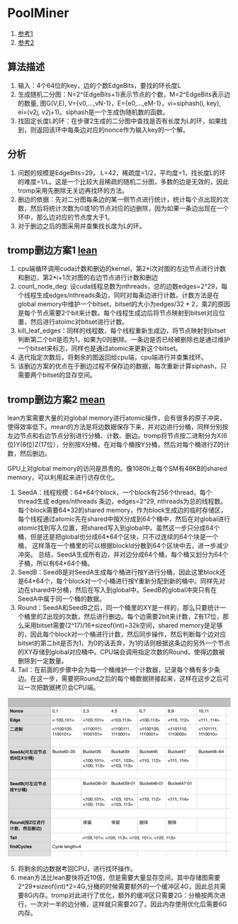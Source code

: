 # PoolMiner
1. [参考1](https://github.com/tromp/cuckoo/blob/master/doc/cuckoo.pdf?raw=true)
2. [参考2](https://github.com/tromp/cuckoo)


## 算法描述
1. 输入：4个64位的key，边的个数EdgeBits，要找的环长度L
2. 生成随机二分图：N=2^(EdgeBits+1)表示节点的个数，M=2^EdgeBits表示边的数量, 图G(V,E), V={v0,...,vN-1}，E={e0,...,eM-1}，vi=siphash(i, key), ei=(v2*j, v2*j+1)。siphash是一个生成伪随机数的函数。
3. 找固定长度L的环：在步骤2生成的二分图中查找是否有长度为L的环，如果找到，则返回该环中每条边对应的nonce作为输入key的一个解。

## 分析
1. 问题的规模是EdgeBits=29， L=42，稀疏度=1\/2，平均度=1，找长度L的环的难度=1\/L。这是一个比较大且稀疏的随机二分图，多数的边是无效的，因此tromp采用先删除无关边再找环的方法。
2. 删边的依据：先对二分图每条边的某一侧节点进行统计，统计每个点出现的次数，然后将统计次数为0或1的节点对应的边删除，因为如果一条边出现在一个环中，那么边对应的节点度大于1。
3. 对于删边之后的图采用并查集找长度为L的环。

## tromp删边方案1 [lean](https://github.com/tromp/cuckoo/blob/master/src/cuckoo/lean.cu)
1. cpu端循环调用cuda计数和删边的kernel，第2\*i次对图的左边节点进行计数和删边，第2\*i+1次对图的右边节点进行计数和删边
2. count_node_deg: 设cuda线程总数为nthreads，总的边数edges=2^29，每个线程生成edges/nthreads条边，同时对每条边进行计数。计数方法是在global memory中维护一个bitset，bitset的大小为edges/32 \* 2，乘2的原因是每个节点需要2个bit来计数。每个线程生成边后将节点映射到bitset对应位置，然后进行atoimc对bitset进行计数。
3. kill_leaf_edges：同样的线程数，每个线程重新生成边，将节点映射到bitset判断第二个bit是否为1，如果为0则删除。一条边是否已经被删除也是通过维护一个bitset来标志，同样也是通过atomic来更新这个bitset。
4. 迭代指定次数后，将剩余的图返回给cpu端，cpu端进行并查集找环。
5. 该删边方案的优点在于删边过程不保存边的数据，每次重新计算siphash，只需要两个bitset的显存空间。

## tromp删边方案2 [mean](https://github.com/tromp/cuckoo/blob/master/src/cuckoo/mean.cu)
lean方案需要大量的对global memory进行atomic操作，会有很多的原子冲突，使得效率低下。mean的方法是将边数据保存下来，并对边进行分桶，同样分别按左边节点和右边节点分别进行分桶、计数、删边。tromp将节点按二进制分为X(6位)Y(6位)Z(17位），分别按X分桶，在对每个桶按Y分桶，然后对每个桶进行Z的计数，然后删边。

GPU上对global memory的访问是昂贵的。像1080ti上每个SM有48KB的shared memory，可以利用起来进行访存优化。

1. SeedA：线程规模：64\*64个block，一个block有256个thread，每个thread生成 edges/nthreads 条边，edges=2^29, nthreads为总的线程数。 每个block需要64\*32的shared memory，作为block生成边的临时存储区，每个线程通过atomic先在shared中按X分成到64个桶中，然后在对global进行atomic找到写入位置，把shared写入到global中。虽然这一步只分成64个桶，但是还是把global也分成64\*64个区块，只不过连续的64个块是一个桶， 这样落在一个桶里的可以根据blockId分散到64个区块中去，进一步减少冲突。 总结，SeedA生成所有边，并对边分成64个桶，每个桶又划分为64个子桶，所以有64\*64个桶。 
2. SeedB：SeedB是对SeedA生成每个桶进行按Y进行分桶，因此这里block还是64*64个，每个block对一个小桶进行按Y重新分配到新的桶中。同样先对边在shared中分桶，然后在写入到global中。SeedB的global冲突只有在SeedA中属于同一个桶的数据。
3. Round：SeedA和SeedB之后，同一个桶里的XY是一样的，那么只要统计一个桶里的Z出现的次数，然后进行删边。每个边需要2bit来计数，Z有17位，那么采用bitset需要(2^17)/16*sizeof(int)=32k空间，shared memory是足够的，因此每个block对一个桶进行计数，然后同步操作，然后判断每个边对应bitset的第二bit是否为1，为0的话丢弃，为1的话则根据这条边的另外一个节点的XY存储到global对应桶中。CPU端会调用指定次数的Round，使得边数被删除到一定数量。
4. Tail：在前面的步骤中会为每一个桶维护一个计数器，记录每个桶有多少条边。在这一步，需要把Round之后的每个桶数据拼接起来，这样在这步之后可以一次把数据拷贝会CPU端。
<img src="https://github.com/CortexFoundation/PoolMiner/blob/zkh_dev/mean_case1.png" />

5. 将剩余的边数据考回CPU，进行找环操作。
6. mean方法比lean要快将近10倍，但是需要大量显存空间，其中存储图需要2^29*sizeof(int)*2=4G,分桶的时候需要额外的一个缓冲区4G，因此总共需要8G内存。tromp对此进行了优化，额外的缓冲区只需要2G：分桶按两次进行，一次对一半的边分桶，这样就只需要2G了。因此内存使用优化后需要6G内存。
